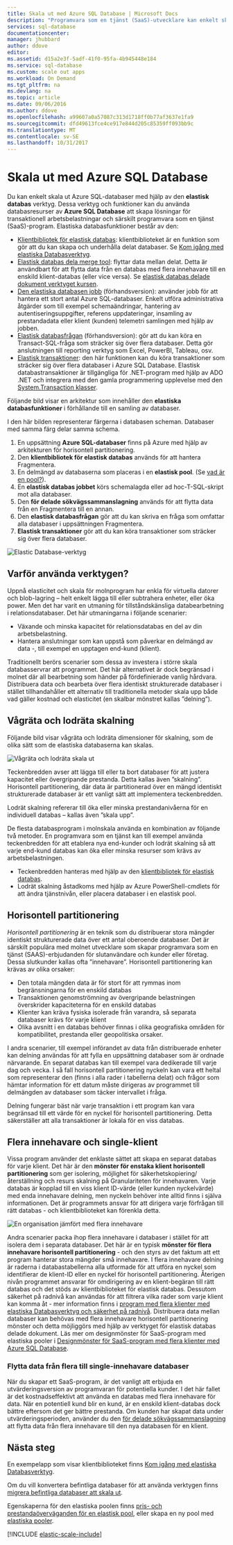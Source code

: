 ```yaml
---
title: Skala ut med Azure SQL Database | Microsoft Docs
description: "Programvara som en tjänst (SaaS)-utvecklare kan enkelt skapa elastiska och skalbara databaser i molnet genom att använda dessa verktyg"
services: sql-database
documentationcenter: 
manager: jhubbard
author: ddove
editor: 
ms.assetid: d15a2e3f-5adf-41f0-95fa-4b945448e184
ms.service: sql-database
ms.custom: scale out apps
ms.workload: On Demand
ms.tgt_pltfrm: na
ms.devlang: na
ms.topic: article
ms.date: 09/06/2016
ms.author: ddove
ms.openlocfilehash: a99607a0a57087c313d1718ff0b77af3637e1fa9
ms.sourcegitcommit: dfd49613fce4ce917e844d205c85359ff093bb9c
ms.translationtype: MT
ms.contentlocale: sv-SE
ms.lasthandoff: 10/31/2017
---
```

# <a name="scaling-out-with-azure-sql-database"></a>Skala ut med Azure SQL Database
Du kan enkelt skala ut Azure SQL-databaser med hjälp av den **elastisk databas** verktyg. Dessa verktyg och funktioner kan du använda databasresurser av **Azure SQL Database** att skapa lösningar för transaktionell arbetsbelastningar och särskilt programvara som en tjänst (SaaS)-program. Elastiska databasfunktioner består av den:

* [Klientbibliotek för elastisk databas](sql-database-elastic-database-client-library.md): klientbiblioteket är en funktion som gör att du kan skapa och underhålla delat databaser.  Se [Kom igång med elastiska Databasverktyg](sql-database-elastic-scale-get-started.md).
* [Elastisk databas dela merge tool](sql-database-elastic-scale-overview-split-and-merge.md): flyttar data mellan delat. Detta är användbart för att flytta data från en databas med flera innehavare till en enskild klient-databas (eller vice versa). Se [elastisk databas delade dokument verktyget kursen](sql-database-elastic-scale-configure-deploy-split-and-merge.md).
* [Den elastiska databasen jobb](sql-database-elastic-jobs-overview.md) (förhandsversion): använder jobb för att hantera ett stort antal Azure SQL-databaser. Enkelt utföra administrativa åtgärder som till exempel schemaändringar, hantering av autentiseringsuppgifter, referens uppdateringar, insamling av prestandadata eller klient (kunden) telemetri samlingen med hjälp av jobben.
* [Elastisk databasfrågan](sql-database-elastic-query-overview.md) (förhandsversion): gör att du kan köra en Transact-SQL-fråga som sträcker sig över flera databaser. Detta gör anslutningen till reporting verktyg som Excel, PowerBI, Tableau, osv.
* [Elastisk transaktioner](sql-database-elastic-transactions-overview.md): den här funktionen kan du köra transaktioner som sträcker sig över flera databaser i Azure SQL Database. Elastisk databastransaktioner är tillgängliga för .NET-program med hjälp av ADO .NET och integrera med den gamla programmering upplevelse med den [System.Transaction klasser](https://msdn.microsoft.com/library/system.transactions.aspx).

Följande bild visar en arkitektur som innehåller den **elastiska databasfunktioner** i förhållande till en samling av databaser.

I den här bilden representerar färgerna i databasen scheman. Databaser med samma färg delar samma schema.

1. En uppsättning **Azure SQL-databaser** finns på Azure med hjälp av arkitekturen för horisontell partitionering.
2. Den **klientbibliotek för elastisk databas** används för att hantera Fragmentera.
3. En delmängd av databaserna som placeras i en **elastisk pool**. (Se [vad är en pool?](sql-database-elastic-pool.md)).
4. En **elastisk databas jobbet** körs schemalagda eller ad hoc-T-SQL-skript mot alla databaser.
5. Den **för delade sökvägssammanslagning** används för att flytta data från en Fragmentera till en annan.
6. Den **elastisk databasfrågan** gör att du kan skriva en fråga som omfattar alla databaser i uppsättningen Fragmentera.
7. **Elastisk transaktioner** gör att du kan köra transaktioner som sträcker sig över flera databaser. 

![Elastic Database-verktyg][1]

## <a name="why-use-the-tools"></a>Varför använda verktygen?
Uppnå elasticitet och skala för molnprogram har enkla för virtuella datorer och blob-lagring – helt enkelt lägga till eller subtrahera enheter, eller öka power. Men det har varit en utmaning för tillståndskänsliga databearbetning i relationsdatabaser. Det här utmaningarna i följande scenarier:

* Växande och minska kapacitet för relationsdatabas en del av din arbetsbelastning.
* Hantera anslutningar som kan uppstå som påverkar en delmängd av data -, till exempel en upptagen end-kund (klient).

Traditionellt berörs scenarier som dessa av investera i större skala databasservrar att programmet. Det här alternativet är dock begränsad i molnet där all bearbetning som händer på fördefinierade vanlig hårdvara. Distribuera data och bearbeta över flera identiskt strukturerade databaser i stället tillhandahåller ett alternativ till traditionella metoder skala upp både vad gäller kostnad och elasticitet (en skalbar mönstret kallas ”delning”).

## <a name="horizontal-and-vertical-scaling"></a>Vågräta och lodräta skalning
Följande bild visar vågräta och lodräta dimensioner för skalning, som de olika sätt som de elastiska databaserna kan skalas.

![Vågräta och lodräta skala ut][2]

Teckenbredden avser att lägga till eller ta bort databaser för att justera kapacitet eller övergripande prestanda. Detta kallas även ”skalning”. Horisontell partitionering, där data är partitionerad över en mängd identiskt strukturerade databaser är ett vanligt sätt att implementera teckenbredden.  

Lodrät skalning refererar till öka eller minska prestandanivåerna för en individuell databas – kallas även ”skala upp”.

De flesta databasprogram i molnskala använda en kombination av följande två metoder. En programvara som en tjänst kan till exempel använda teckenbredden för att etablera nya end-kunder och lodrät skalning så att varje end-kund databas kan öka eller minska resurser som krävs av arbetsbelastningen.

* Teckenbredden hanteras med hjälp av den [klientbibliotek för elastisk databas](sql-database-elastic-database-client-library.md).
* Lodrät skalning åstadkoms med hjälp av Azure PowerShell-cmdlets för att ändra tjänstnivån, eller placera databaser i en elastisk pool.

## <a name="sharding"></a>Horisontell partitionering
*Horisontell partitionering* är en teknik som du distribuerar stora mängder identiskt strukturerade data över ett antal oberoende databaser. Det är särskilt populära med molnet utvecklare som skapar programvara som en tjänst (SAAS)-erbjudanden för slutanvändare och kunder eller företag. Dessa slutkunder kallas ofta ”innehavare”. Horisontell partitionering kan krävas av olika orsaker:  

* Den totala mängden data är för stort för att rymmas inom begränsningarna för en enskild databas
* Transaktionen genomströmning av övergripande belastningen överskrider kapaciteterna för en enskild databas
* Klienter kan kräva fysiska isolerade från varandra, så separata databaser krävs för varje klient
* Olika avsnitt i en databas behöver finnas i olika geografiska områden för kompatibilitet, prestanda eller geopolitiska orsaker.

I andra scenarier, till exempel införandet av data från distribuerade enheter kan delning användas för att fylla en uppsättning databaser som är ordnade närvarande. En separat databas kan till exempel vara dedikerade till varje dag och vecka. I så fall horisontell partitionering nyckeln kan vara ett heltal som representerar den (finns i alla rader i tabellerna delat) och frågor som hämtar information för ett datum måste dirigeras av programmet till delmängden av databaser som täcker intervallet i fråga.

Delning fungerar bäst när varje transaktion i ett program kan vara begränsad till ett värde för en nyckel för horisontell partitionering. Detta säkerställer att alla transaktioner är lokala för en viss databas.

## <a name="multi-tenant-and-single-tenant"></a>Flera innehavare och single-klient
Vissa program använder det enklaste sättet att skapa en separat databas för varje klient. Det här är den **mönster för enstaka klient horisontell partitionering** som ger isolering, möjlighet för säkerhetskopiering/återställning och resurs skalning på Granulariteten för innehavaren. Varje databas är kopplad till en viss klient ID-värde (eller kunden nyckelvärde) med enda innehavare delning, men nyckeln behöver inte alltid finns i själva informationen. Det är programmets ansvar för att dirigera varje förfrågan till rätt databas - och klientbiblioteket kan förenkla detta.

![En organisation jämfört med flera innehavare][4]

Andra scenarier packa ihop flera innehavare i databaser i stället för att isolera dem i separata databaser. Det här är en typisk **mönster för flera innehavare horisontell partitionering** - och den styrs av det faktum att ett program hanterar stora mängder små innehavare. I flera innehavare delning är raderna i databastabellerna alla utformade för att utföra en nyckel som identifierar de klient-ID eller en nyckel för horisontell partitionering. Återigen nivån programmet ansvarar för omdirigering av en klient-begäran till rätt databas och det stöds av klientbiblioteket för elastisk databas. Dessutom säkerhet på radnivå kan användas för att filtrera vilka rader som varje klient kan komma åt - mer information finns i [program med flera klienter med elastiska Databasverktyg och säkerhet på radnivå](sql-database-elastic-tools-multi-tenant-row-level-security.md). Distribuera data mellan databaser kan behövas med flera innehavare horisontell partitionering mönster och detta möjliggörs med hjälp av verktyget för elastisk databas delade dokument. Läs mer om designmönster för SaaS-program med elastiska pooler i [Designmönster för SaaS-program med flera klienter med Azure SQL Database](sql-database-design-patterns-multi-tenancy-saas-applications.md).

### <a name="move-data-from-multiple-to-single-tenancy-databases"></a>Flytta data från flera till single-innehavare databaser
När du skapar ett SaaS-program, är det vanligt att erbjuda en utvärderingsversion av programvaran för potentiella kunder. I det här fallet är det kostnadseffektivt att använda en databas med flera innehavare för data. När en potentiell kund blir en kund, är en enskild klient-databas dock bättre eftersom det ger bättre prestanda. Om kunden har skapat data under utvärderingsperioden, använder du den [för delade sökvägssammanslagning](sql-database-elastic-scale-overview-split-and-merge.md) att flytta data från flera innehavare till den nya databasen för en klient.

## <a name="next-steps"></a>Nästa steg
En exempelapp som visar klientbiblioteket finns [Kom igång med elastiska Databasverktyg](sql-database-elastic-scale-get-started.md).

Om du vill konvertera befintliga databaser för att använda verktygen finns [migrera befintliga databaser att skala ut](sql-database-elastic-convert-to-use-elastic-tools.md).

Egenskaperna för den elastiska poolen finns [pris- och prestandaöverväganden för en elastisk pool](sql-database-elastic-pool.md), eller skapa en ny pool med [elastiska pooler](sql-database-elastic-pool-manage-portal.md).  

[!INCLUDE [elastic-scale-include](../../includes/elastic-scale-include.md)]

<!--Anchors-->
<!--Image references-->
[1]:./media/sql-database-elastic-scale-introduction/tools.png
[2]:./media/sql-database-elastic-scale-introduction/h_versus_vert.png
[3]:./media/sql-database-elastic-scale-introduction/overview.png
[4]:./media/sql-database-elastic-scale-introduction/single_v_multi_tenant.png

